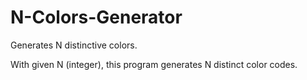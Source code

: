 # N-Colors-Generator
Generates N distinctive colors.

With given N (integer), this program generates N distinct color codes.
